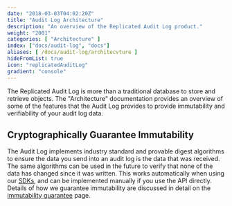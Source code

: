 ```yaml
---
date: "2018-03-03T04:02:20Z"
title: "Audit Log Architecture"
description: "An overview of the Replicated Audit Log product."
weight: "2001"
categories: [ "Architecture" ]
index: ["docs/audit-log", "docs"]
aliases: [ /docs/audit-log/architecvture ]
hideFromList: true
icon: "replicatedAuditLog"
gradient: "console"
---
```


The Replicated Audit Log is more than a traditional database to store and retrieve objects. The "Architecture" documentation provides an overview of some of the features that the Audit Log provides to provide immutability and verifiability of your audit log data.

## Cryptographically Guarantee Immutability
The Audit Log implements industry standard and provable digest algorithms to ensure the data you send into an audit log is the data that was received. The same algorithms can be used in the future to verify that none of the data has changed since it was written. This works automatically when using our [SDKs](/docs/audit-log/sdks/available-sdks), and can be implemented manually if you use the API directly. Details of how we guarantee immutability are discussed in detail on the [immutability guarantee](/docs/audit-log/architecture/immutability-guarantee) page.
